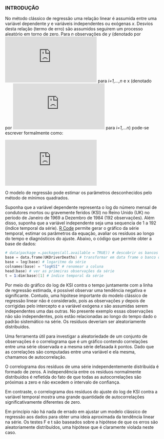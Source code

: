 ### INTRODUÇÃO

No método clássico de regressão uma relação linear é assumida entre uma variável dependente *y* e variáveis independentes ou exógenas *x*. Desvios desta relação (termo de erro) são assumidos seguirem um processo aleatório em torno de zero. Para *n* observações de *y* (denotado por ![equation](http://www.sciweavers.org/tex2img.php?eq=y_%7Bi%7D%20&bc=White&fc=Black&im=jpg&fs=12&ff=arev&edit=0) para *i=1,...,n* e x (denotado por ![equation](http://www.sciweavers.org/tex2img.php?eq=x_%7Bi%7D&bc=White&fc=Black&im=jpg&fs=12&ff=txfonts&edit=0) para *i=1,...n*) pode-se escrever formalmente como:

![equation](http://www.sciweavers.org/tex2img.php?eq=%20y_%7Bi%7D%20%20%3D%20a%20%2Bbx_%7Bi%7D%2B%20%5Cvarepsilon_%7Bi%7D&bc=White&fc=Black&im=jpg&fs=12&ff=arev&edit=0)

O modelo de regressão pode estimar os parâmetros desconhecidos pelo método de mínimos quadrados. 

Suponha que a variável dependente representa o log do número mensal de condutores mortos ou gravemente feridos (KSI) no Reino Unido (UK) no período de Janeiro de 1969 a Dezembro de 1984 (192 observações). Além disso, suponha que a variável independente seja uma sequencia de 1 a 192 (índice temporal da série). [R Code](https://github.com/hudsonchaves/EconometriaIII/blob/master/rcode.R) permite gerar o gráfico da série temporal, estimar os parâmetros da equação, avaliar os resíduos ao longo do tempo e diagnósticos do ajuste. Abaixo, o código que permite obter a base de dados:

```s
# data(package =.packages(all.available = TRUE)) # descobrir os bancos de dados do R
base = data.frame(UKDriverDeaths) # transformar em data frame o banco que quero
base = log(base) # logaritmo da série
colnames(base) = "logKSI" # renomear a coluna
head(base) # ver as primeiras observações da série
t = 1:dim(base)[1] # índice temporal da série
```

Por meio do gráfico do log de KSI contra o tempo juntamente com a linha de regressão estimada, é possível observar uma tendência negativa e significante.
Contudo, uma hipótese importante do modelo clássico de regressão linear não é considerado, pois as observações *y* depois de corrigidas pelo intercepto e a variável exógena *x* são assumidas serem independentes uma das outras. No presente exemplo essas observações não são independentes, pois estão relacionadas ao longo do tempo dado o padrão sistemático na série. Os resíduos deveriam ser aleatoriamente distribuídos.

Uma ferramenta útil para investigar a aleatoriedade de um conjunto de observações é o correlograma que é um gráfico contendo correlações entre uma série observada e a mesma série defasada *k* pontos. Dado que as correlações são computadas entre uma variável e ela mesma, chamamos de autocorrelação.

O correlograma dos resíduos de uma série independentemente distribuída é formado de zeros. A independência entre os resíduos normalmente distribuídos é refletida do fato de que todas as autocorrelações são próximas a zero e não excedem o intervalo de confiança. 

Em contraste, o correlograma dos resíduos do ajuste do log de KSI contra a variável temporal mostra uma grande quantidade de autocorrelações significativamente diferentes de zero. 

Em princípio não há nada de errado em ajustar um modelo clássico de regressão aos dados para obter uma ideia aproximada da tendência linear na série. Os testes F e t são baseados sobre a hipótese de que os erros são aleatoriamente distribuídos, uma hipótese que é claramente violada neste caso.


